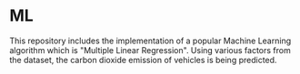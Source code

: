 # ML
This repository includes the implementation of a popular Machine Learning algorithm which is "Multiple Linear Regression". Using various factors from the dataset, the carbon dioxide emission of vehicles is being predicted.
